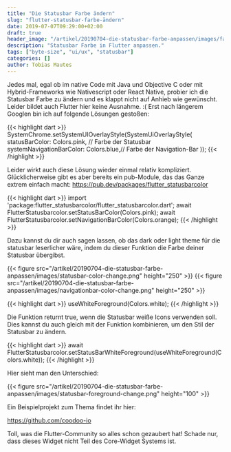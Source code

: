 ```yaml
---
title: "Die Statusbar Farbe ändern"
slug: "flutter-statusbar-farbe-ändern"
date: 2019-07-07T09:29:00+02:00
draft: true
header_image: "/artikel/20190704-die-statusbar-farbe-anpassen/images/farbe_anpassen.jpg"
description: "Statusbar Farbe in Flutter anpassen."
tags: ["byte-size", "ui/ux", "statusbar"]
categories: []
author: Tobias Mautes
---
```


Jedes mal, egal ob im native Code mit Java und Objective C oder mit Hybrid-Frameworks wie Nativescript oder React Native, probier ich die Statusbar Farbe zu ändern und es klappt nicht auf Anhieb wie gewünscht. Leider bildet auch Flutter hier keine Ausnahme. :( Erst nach längerem Googlen bin ich auf folgende Lösungen gestoßen:

{{< highlight dart >}}
SystemChrome.setSystemUIOverlayStyle(SystemUiOverlayStyle(
    statusBarColor: Colors.pink, // Farbe der Statusbar
    systemNavigationBarColor: Colors.blue,// Farbe der Navigation-Bar
));
{{< /highlight >}}

Leider wirkt auch diese Lösung wieder einmal relativ kompliziert. Glücklicherweise gibt es aber bereits ein pub-Module, das das Ganze extrem einfach macht:
https://pub.dev/packages/flutter_statusbarcolor

{{< highlight dart >}}
import 'package:flutter_statusbarcolor/flutter_statusbarcolor.dart';
await FlutterStatusbarcolor.setStatusBarColor(Colors.pink);
await FlutterStatusbarcolor.setNavigationBarColor(Colors.orange);
{{< /highlight >}}

Dazu kannst du dir auch sagen lassen, ob das dark oder light theme für die statusbar leserlicher wäre, indem du dieser Funktion die Farbe deiner Statusbar übergibst.

{{< figure src="/artikel/20190704-die-statusbar-farbe-anpassen/images/statusbar-color-change.png" height="250"  >}}
{{< figure src="/artikel/20190704-die-statusbar-farbe-anpassen/images/navigationbar-color-change.png" height="250"  >}}

{{< highlight dart >}}
useWhiteForeground(Colors.white);
{{< /highlight >}}

Die Funktion returnt true, wenn die Statusbar weiße Icons verwenden soll. Dies kannst du auch gleich mit der Funktion kombinieren, um den Stil der Statusbar zu ändern.

{{< highlight dart >}}
await FlutterStatusbarcolor.setStatusBarWhiteForeground(useWhiteForeground(Colors.white));
{{< /highlight >}}

Hier sieht man den Unterschied:

{{< figure src="/artikel/20190704-die-statusbar-farbe-anpassen/images/statusbar-foreground-change.png" height="100" >}}

Ein Beispielprojekt zum Thema findet ihr hier:

https://github.com/coodoo-io

Toll, was die Flutter-Community so alles schon gezaubert hat! Schade nur, dass dieses Widget nicht Teil des Core-Widget Systems ist.